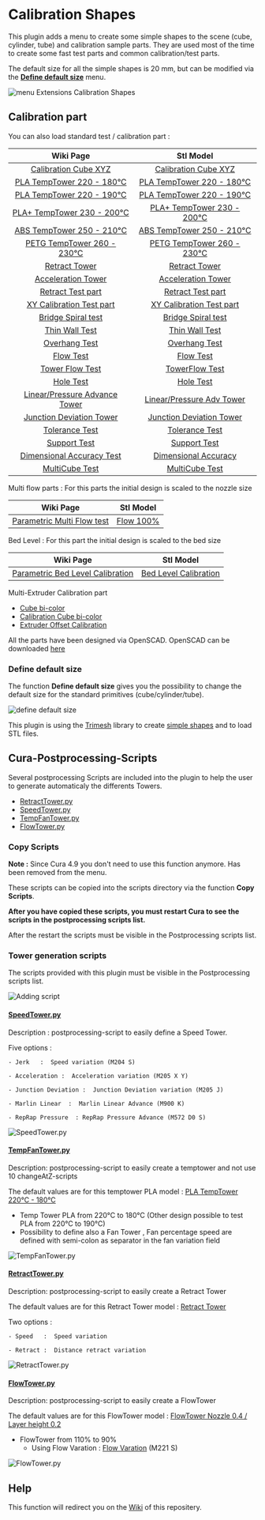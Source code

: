# Calibration Shapes

This plugin adds a menu to create some simple shapes to the scene (cube, cylinder, tube) and calibration sample parts. They are used most of the time to create some fast test parts and common calibration/test parts. 

The default size for all the simple shapes is 20 mm, but can be modified via the [**Define default size**](#Define-default-size) menu.

![menu Extensions Calibration Shapes](./images/menu.jpg)

## Calibration part

You can also load standard test  / calibration  part :

| Wiki Page                                                                                                       | Stl Model                                                       |
|:---------------------------------------------------------------------------------------------------------------:|:---------------------------------------------------------------:|
| [Calibration Cube XYZ](https://github.com/5axes/Calibration-Shapes/wiki/Calibration-Cube-XYZ)                   | [Calibration Cube XYZ](./models/CalibrationCube.stl)            |
| [PLA  TempTower 220 - 180°C](https://github.com/5axes/Calibration-Shapes/wiki/PLA-TempTower-220---180°C)        | [PLA  TempTower 220 - 180°C](./models/TempTowerPLA.stl)         |
| [PLA  TempTower 220 - 190°C](https://github.com/5axes/Calibration-Shapes/wiki/PLA-TempTower-220---190°C)        | [PLA  TempTower 220 - 190°C](./models/TempTowerPLA190°C.stl)    |
| [PLA+ TempTower 230 - 200°C](https://github.com/5axes/Calibration-Shapes/wiki/PLA+-TempTower-230---200°C)       | [PLA+ TempTower 230 - 200°C](./models/TempTowerPLA+.stl)        |
| [ABS  TempTower 250 - 210°C](https://github.com/5axes/Calibration-Shapes/wiki/ABS-TempTower-250---210°C)        | [ABS  TempTower 250 - 210°C](./models/TempTowerABS.stl)         |
| [PETG TempTower 260 - 230°C](https://github.com/5axes/Calibration-Shapes/wiki/PETG-TempTower-260---230°C)       | [PETG TempTower 260 - 230°C](./models/TempTowerPETG.stl)        |
| [Retract Tower](https://github.com/5axes/Calibration-Shapes/wiki/Retract-Tower)                                 | [Retract Tower](./models/RetractTower.stl)                      |
| [Acceleration Tower](https://github.com/5axes/Calibration-Shapes/wiki/Acceleration-Tower)                       | [Acceleration Tower](./models/AccelerationTower.stl)                      |
| [Retract Test part](https://github.com/5axes/Calibration-Shapes/wiki/Retract-Test-part)                         | [Retract Test part](./models/RetractTest.stl)                   |
| [XY Calibration Test part](https://github.com/5axes/Calibration-Shapes/wiki/XY-Calibration-Test-part)                         | [XY Calibration Test part](./models/xy_calibration.stl)                   |
| [Bridge Spiral test](https://github.com/5axes/Calibration-Shapes/wiki/Bridge-Spiral-test)                       | [Bridge Spiral test](./models/BridgeTest.stl)                   |
| [Thin Wall Test](https://github.com/5axes/Calibration-Shapes/wiki/Thin-Wall-Test)                               | [Thin Wall Test](./models/ThinWall.stl)                         |
| [Overhang Test](https://github.com/5axes/Calibration-Shapes/wiki/Overhang-Test)                                 | [Overhang Test](./models/Overhang.stl)                          |
| [Flow Test](https://github.com/5axes/Calibration-Shapes/wiki/Flow-Test)                                         | [Flow Test](./models/FlowTest.stl)                              |
| [Tower Flow Test](https://github.com/5axes/Calibration-Shapes/wiki/FlowTower-Test)                              | [TowerFlow Test](./models/Flow-tower-04x02.stl)                 |
| [Hole Test](https://github.com/5axes/Calibration-Shapes/wiki/Hole-Test)                                         | [Hole Test](./models/HoleTest.stl)                              |
| [Linear/Pressure Advance Tower](https://github.com/5axes/Calibration-Shapes/wiki/Linear-Pressure-Advance-Tower) | [Linear/Pressure Adv Tower](./models/PressureAdvTower.stl)      |
| [Junction Deviation Tower](https://github.com/5axes/Calibration-Shapes/wiki/Junction-Deviation-Tower)           | [Junction Deviation Tower](./models/JunctionDeviationTower.stl) |
| [Tolerance Test](https://github.com/5axes/Calibration-Shapes/wiki/Tolerance)                                    | [Tolerance Test](./models/Tolerance.stl)                        |
| [Support Test](https://github.com/5axes/Calibration-Shapes/wiki/Support-Test)                                   | [Support Test](./models/SupportTest.stl)                        |
| [Dimensional Accuracy Test](https://github.com/5axes/Calibration-Shapes/wiki/Dimensional-Accuracy-Test)         | [Dimensional Accuracy](./models/DimensionalAccuracyTest.stl)    |
| [MultiCube Test](https://github.com/5axes/Calibration-Shapes/wiki/MultiCube)                                    | [MultiCube Test](./models/MultiCube.stl)                        |


Multi flow parts : For this parts the initial design is scaled to the nozzle size

| Wiki Page                                                                                               | Stl Model                                                |
|:-------------------------------------------------------------------------------------------------------:|:--------------------------------------------------------:|
| [Parametric Multi Flow test](https://github.com/5axes/Calibration-Shapes/wiki/MultiFlowTest) | [Flow 100%](./models/Flow100.stl) |


Bed Level : For this part the initial design is scaled to the bed size

| Wiki Page                                                                                               | Stl Model                                                |
|:-------------------------------------------------------------------------------------------------------:|:--------------------------------------------------------:|
| [Parametric Bed Level Calibration](https://github.com/5axes/Calibration-Shapes/wiki/ParametricBedLevel) | [Bed Level Calibration](./models/ParametricBedLevel.stl) |

Multi-Extruder Calibration part

- [Cube bi-color](https://github.com/5axes/Calibration-Shapes/wiki/Cube-Bi-Color)
- [Calibration Cube bi-color](https://github.com/5axes/Calibration-Shapes/wiki/CubeCalibrationBiColor)
- [Extruder Offset Calibration](https://github.com/5axes/Calibration-Shapes/wiki/ExtruderOffsetCalibration)

All the parts have been designed via OpenSCAD. OpenSCAD can be downloaded [here](http://www.openscad.org/downloads.html)

### Define default size

The function **Define default size** gives you the possibility to change the default size for the standard primitives (cube/cylinder/tube).

![define default size](./images/size.jpg)

This plugin is using the [Trimesh](https://github.com/mikedh/trimesh) library to create [simple shapes](https://github.com/mikedh/trimesh/blob/master/trimesh/creation.py) and to load STL files.


## Cura-Postprocessing-Scripts

Several postprocessing Scripts are included into the plugin to help the user to generate automaticaly the differents Towers.

- [RetractTower.py](./resources/scripts/RetractTower.py)
- [SpeedTower.py](./resources/scripts/SpeedTower.py)
- [TempFanTower.py](./resources/scripts/TempFanTower.py)
- [FlowTower.py](./resources/scripts/FlowTower.py)

### Copy Scripts

**Note :** Since Cura 4.9 you don't need to use this function anymore. Has been removed from the menu.

These scripts can be copied into the scripts directory via the function **Copy Scripts**. 

**After you have copied these scripts, you must restart Cura to see the scripts in the postprocessing scripts list.**

After the restart the scripts must be visible in the Postprocessing scripts list.

### Tower generation scripts
The scripts provided with this plugin must be visible in the Postprocessing scripts list.

![Adding script](./images/plugins.jpg)


#### [SpeedTower.py](resources/scripts/SpeedTower.py)


Description :  postprocessing-script to easily define a Speed Tower.

Five options :

    - Jerk   :  Speed variation (M204 S) 
	
    - Acceleration :  Acceleration variation (M205 X Y) 
    
    - Junction Deviation :  Junction Deviation variation (M205 J) 
    
    - Marlin Linear  :  Marlin Linear Advance (M900 K)

    - RepRap Pressure  : RepRap Pressure Advance (M572 D0 S)

![SpeedTower.py](./images/speedtower.jpg)


#### [TempFanTower.py](resources/scripts/TempFanTower.py)


Description:  postprocessing-script to easily create a temptower and not use 10 changeAtZ-scripts

 The default values are for this temptower PLA model : [PLA TempTower 220°C - 180°C](./models/TempTowerPLA.stl)
- Temp Tower PLA from 220°C to 180°C  (Other design possible to test PLA from 220°C to 190°C)
- Possibility to define also a Fan Tower , Fan percentage speed are defined with semi-colon as separator in the fan variation field

![TempFanTower.py](./images/tempfan.jpg)


#### [RetractTower.py](resources/scripts/RetractTower.py)



Description:  postprocessing-script to easily create a Retract Tower

The default values are for this Retract Tower model : [Retract Tower](./models/RetractTower.stl)
 
Two options :

    - Speed   :  Speed variation
	
    - Retract :  Distance retract variation

![RetractTower.py](./images/retract-tower.jpg)


#### [FlowTower.py](resources/scripts/FlowTower.py)


Description:  postprocessing-script to easily create a FlowTower

 The default values are for this FlowTower model : [FlowTower Nozzle 0.4 / Layer height 0.2](./models/Flow-tower-04x02.stl)
- FlowTower from 110% to 90% 
    - Using Flow Varation   :  [Flow Varation](https://marlinfw.org/docs/gcode/M221.html) (M221 S) 

![FlowTower.py](./images/flowtower.jpg)

## Help


This function will redirect you on the [Wiki](https://github.com/5axes/Calibration-Shapes/wiki) of this repositery.

